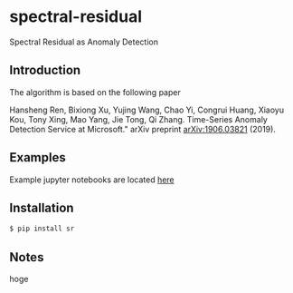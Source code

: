 # spectral-residual
Spectral Residual as Anomaly Detection

## Introduction
The algorithm is based on the following paper

Hansheng Ren, Bixiong Xu, Yujing Wang, Chao Yi, Congrui Huang, Xiaoyu Kou, Tony Xing, Mao Yang, Jie Tong, Qi Zhang. Time-Series Anomaly Detection Service at Microsoft." 
arXiv preprint [arXiv:1906.03821](https://arxiv.org/abs/1906.03821) (2019).


## Examples
Example jupyter notebooks are located [here](https://github.com/yoshinaga0106/sr/tree/master/notebook)


## Installation
```bash
$ pip install sr
```

## Notes
hoge
